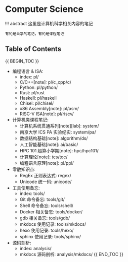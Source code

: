 # Computer Science

!!! abstract 
    这里是计算机科学相关内容的笔记

    有的是自学的笔记，有的是课程笔记

## Table of Contents

{{ BEGIN_TOC }}
- 编程语言 & ISA:
    - index: pl/
    - C/C++[note]: pl/c_cpp/c/
    - Python: pl/python/
    - Rust: pl/rust
    - Haskell: pl/haskell
    - Chisel: pl/chisel/
    - x86 Assembly[note]: pl/asm/
    - RISC-V ISA[note]: pl/riscv/
- 计算机类课程笔记:
    - 计算机系统贯通系列[note][lab]: system/
    - 南京大学 ICS PA 实验纪实: system/pa/
    - 数据结构基础[note]: algorithm/ds/
    - 人工智能基础[note]: ai/basic/
    - HPC 101 超算小学期[note]: hpc/hpc101/
    - 计算理论[note]: tcs/toc/
    - 编程语言原理[note]: pl/ppl/
- 零散知识点:
    - RegEx 正则表达式: regex/
    - Unicode 统一码: unicode/
- 工具使用备忘:
    - index: tools/
    - Git 命令备忘: tools/git/
    - Shell 命令备忘: tools/shell/
    - Docker 相关备忘: tools/docker/
    - gdb 相关备忘: tools/gdb/
    - mkdocs 使用记录: tools/mkdocs/
    - hexo 使用记录: tools/hexo/
    - sphinx 使用记录: tools/sphinx/
- 源码剖析:
    - index: analysis/
    - mkdocs 源码剖析: analysis/mkdocs/
{{ END_TOC }}
